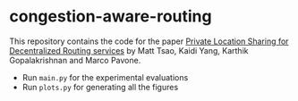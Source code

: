 # congestion-aware-routing

This repository contains the code for the paper [Private Location Sharing for Decentralized Routing services](https://arxiv.org/pdf/2202.13305.pdf) by Matt Tsao, Kaidi Yang, Karthik Gopalakrishnan and Marco Pavone.

- Run `main.py` for the experimental evaluations
- Run `plots.py` for generating all the figures
